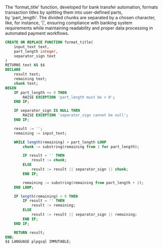 The 'format_title' function, developed for bank transfer automation, formats transaction titles by splitting them into user-defined parts,<br> by 'part_length'. The divided chunks are separated by a chosen character, like, for instance, '|', ensuring compliance with banking system requirements while maintaining readability and proper data processing in automated payment workflows.

```sql
CREATE OR REPLACE FUNCTION format_title(
    input_text text,
    part_length integer,
    separator_sign text
)
RETURNS text AS $$
DECLARE
    result text;
    remaining text;
    chunk text;
BEGIN
    IF part_length <= 0 THEN
        RAISE EXCEPTION 'part_length must be > 0';
    END IF;

    IF separator_sign IS NULL THEN
        RAISE EXCEPTION 'separator_sign cannot be null';
    END IF;

    result := '';
    remaining := input_text;

    WHILE length(remaining) > part_length LOOP
        chunk := substring(remaining from 1 for part_length);

        IF result = '' THEN
            result := chunk;
        ELSE
            result := result || separator_sign || chunk;
        END IF;

        remaining := substring(remaining from part_length + 1);
    END LOOP;

    IF length(remaining) > 0 THEN
        IF result = '' THEN
            result := remaining;
        ELSE
            result := result || separator_sign || remaining;
        END IF;
    END IF;

    RETURN result;
END;
$$ LANGUAGE plpgsql IMMUTABLE;
```
